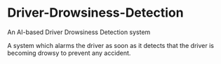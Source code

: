 # Driver-Drowsiness-Detection
An AI-based Driver Drowsiness Detection system

A system which alarms the driver as soon as it detects that the driver is becoming drowsy to prevent any accident.
